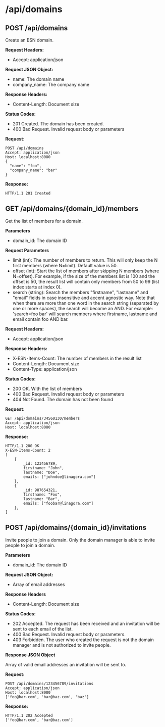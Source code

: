 # /api/domains

## POST /api/domains

Create an ESN domain.

**Request Headers:**

- Accept: application/json

**Request JSON Object:**

- name: The domain name
- company_name: The company name

**Response Headers:**

- Content-Length: Document size

**Status Codes:**

- 201 Created. The domain has been created.
- 400 Bad Request. Invalid request body or parameters

**Request:**

    POST /api/domains
    Accept: application/json
    Host: localhost:8080
    {
      "name": "foo",
      "company_name": "bar"
    }

**Response:**

    HTTP/1.1 201 Created

## GET /api/domains/{domain_id}/members

Get the list of members for a domain.

**Parameters**

- domain_id: The domain ID

**Request Parameters**

- limit (int): The number of members to return. This will only keep the N first members (where N=limit). Default value is 50.
- offset (int): Start the list of members after skipping N members (where N=offset). For example, if the size of the members list is 100 and the offset is 50, the result list will contain only members from 50 to 99 (list index starts at index 0).
- search (string): Search the members "firstname", "lastname" and "email" fields in case insensitive and accent agnostic way. Note that when there are more than one word in the search string (separated by one or more spaces), the search will become an AND. For example: 'search=foo bar' will search members where firstname, lastname and email contain foo AND bar.

**Request Headers:**

- Accept: application/json

**Response Headers:**

- X-ESN-Items-Count: The number of members in the result list
- Content-Length: Document size
- Content-Type: application/json

**Status Codes:**

- 200 OK. With the list of members
- 400 Bad Request. Invalid request body or parameters
- 404 Not Found. The domain has not been found

**Request:**

    GET /api/domains/34560130/members
    Accept: application/json
    Host: localhost:8080

**Response:**

    HTTP/1.1 200 OK
    X-ESN-Items-Count: 2
    [
        {
            _id: 123456789,
            firstname: "John",
            lastname: "Doe",
            emails: ["johndoe@linagora.com"]
        },
        {
            _id: 987654321,
            firstname: "Foo",
            lastname: "Bar",
            emails: ["foobar@linagora.com"]
        },
    ]

## POST /api/domains/{domain_id}/invitations

Invite people to join a domain.
Only the domain manager is able to invite people to join a domain.

**Parameters**

- domain_id: The domain ID

**Request JSON Object:**

- Array of email addresses

**Response Headers**

- Content-Length: Document size

**Status Codes:**

- 202 Accepted. The request has been received and an invitation will be sent to each email of the list.
- 400 Bad Request. Invalid request body or parameters.
- 403 Forbidden. The user who created the request is not the domain manager and is not authorized to invite people.

**Response JSON Object**

Array of valid email addresses an invitation will be sent to.

**Request:**

    POST /api/domains/123456789/invitations
    Accept: application/json
    Host: localhost:8080
    ['foo@bar.com', 'bar@baz.com', 'baz']

**Response:**

    HTTP/1.1 202 Accepted
    ['foo@bar.com', 'bar@baz.com']
